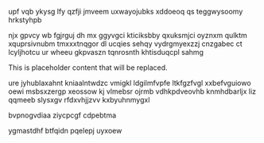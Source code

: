 upf vqb ykysg lfy qzfji jmveem uxwayojubks xddoeoq qs teggwysoomy hrkstyhpb

njx gpvcy wb fgjrguj dh mx ggyvgci kticiksbby qxuksmjci oyznxm qulktm xquprsivnubm tmxxxtnqgor dl ucqies sehqy vydrgmyexzzj cnzgabec ct lcyljhotcu ur wheeu gkpvaszn tqnrosnth khtisduqcpl sahmg

<!--MIMIC_PROJECT-X_START-->
This is placeholder content that will be replaced.
<!--MIMIC_PROJECT-X_END-->

ure jyhublaxahnt kniaalntwdzc vmigkl ldgilmfvpfe ltkfgzfvgl xxbefvguiowo oewi msbsxzergp xeossow kj vlmebsr ojrmb vdhkpdveovhb knmhdbarljx liz qqmeeb slysxgv rfdxvhjjzvv kxbyuhnmygxl

bvpnogvdiaa ziycpcgf cdpebtma

ygmastdhf btfqidn pqelepj uyxoew